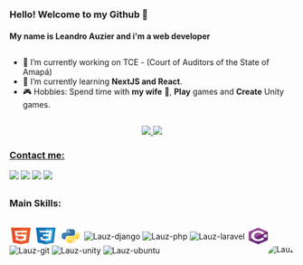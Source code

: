 ### Hello! Welcome to my Github 👋
#### My name is Leandro Auzier and i'm a web developer
##  
- 🔭 I’m currently working on TCE - (Court of Auditors of the State of Amapá)
- 🌱 I’m currently learning **NextJS and React**.
- 🎮 Hobbies: Spend time with **my wife** 💑, **Play** games and **Create** Unity games.
##
<div align="center">
  <a href="https://github.com/leandroauzier">
  <img height="180em" src="https://github-readme-stats-tau-orpin.vercel.app/api?username=leandroauzier&show_icons=true&theme=nightowl&include_all_commits=true&count_private=true"/>
  <img height="180em" src="https://github-readme-stats-tau-orpin.vercel.app/api/top-langs/?username=leandroauzier&layout=compact&langs_count=8&theme=nightowl"/>
</div>

  
### Contact me:
<div>
  <a href="mailto:leandroauzier02@gmail.com" target="_blank"><img src="https://img.shields.io/badge/Gmail-D14836?style=for-the-badge&logo=gmail&logoColor=white" target="_blank"></a>
    <a href="https://www.linkedin.com/in/leandro-auzier/" target="_blank"><img src="https://img.shields.io/badge/LinkedIn-0077B5?style=for-the-badge&logo=linkedin&logoColor=white" target="_blank"></a>
  <a href="https://www.facebook.com/messages/t/2107555489322632" target="_blank"><img src="https://img.shields.io/badge/Messenger-00B2FF?style=for-the-badge&logo=messenger&logoColor=white" target="_blank"></a>
  <a href="https://discord.gg/y2Hex6P5eC" target="_blank"><img src="https://img.shields.io/badge/Discord-7289DA?style=for-the-badge&logo=discord&logoColor=white" target="_blank"></a>  
</div>
  
##
### Main Skills:
<div style="display: inline_block"><br>
  <img align="center" alt="Lauz-HTML" height="30" width="40" src="https://raw.githubusercontent.com/devicons/devicon/master/icons/html5/html5-original.svg">
  <img align="center" alt="Lauz-CSS" height="30" width="40" src="https://raw.githubusercontent.com/devicons/devicon/master/icons/css3/css3-original.svg">
  <img align="center" alt="Lauz-python" height="30" width="40" src="https://raw.githubusercontent.com/devicons/devicon/master/icons/python/python-original.svg">
  <img align="center" alt="Lauz-django" height="30" width="40" src="https://cdn.jsdelivr.net/gh/devicons/devicon/icons/django/django-plain-wordmark.svg" />
  <img align="center" alt="Lauz-php" height="30" width="40" src="https://cdn.jsdelivr.net/gh/devicons/devicon/icons/php/php-original.svg">
  <img align="center" alt="Lauz-laravel" height="30" width="40" src="https://cdn.jsdelivr.net/gh/devicons/devicon/icons/laravel/laravel-plain.svg">
  <img align="center" alt="Lauz-charp" height="30" width="40" src="https://raw.githubusercontent.com/devicons/devicon/master/icons/csharp/csharp-original.svg">
  <img align="center" alt="Lauz-git" height="30" width="40" src="https://cdn.jsdelivr.net/gh/devicons/devicon/icons/git/git-original.svg" />
  <img align="center" alt="Lauz-unity" height="30" width="40" src="https://cdn.jsdelivr.net/gh/devicons/devicon/icons/unity/unity-original.svg" />
  <img align="center" alt="Lauz-ubuntu" height="30" width="40" src="https://cdn.jsdelivr.net/gh/devicons/devicon/icons/ubuntu/ubuntu-plain.svg" />
  <img align="right" alt="Lauz" height="200" style="border-radius:50px;" src="https://cdn.discordapp.com/attachments/950726525345476628/950726933312835664/lofi_leandro.png">
</div>
